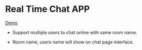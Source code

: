 # Real Time Chat APP


[Demo](https://fathomless-brushlands-05101.herokuapp.com/)


- Support multiple users to chat online with same room name.


- Room name, users name will show on chat page interface.
